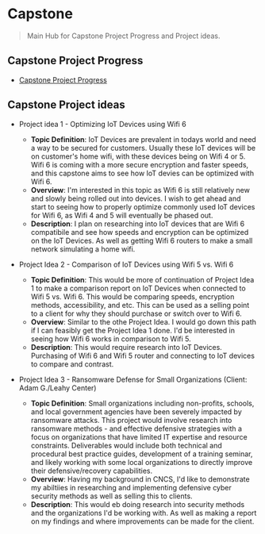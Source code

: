 # Capstone
> Main Hub for Capstone Project Progress and Project ideas.
## Capstone Project Progress
* [Capstone Project Progress](https://github.com/users/seabar24/projects/2)
## Capstone Project ideas
* Project idea 1 - Optimizing IoT Devices using Wifi 6
  * **Topic Definition**: IoT Devices are prevalent in todays world and need a way to be secured for customers. Usually these IoT devices will be on customer's home wifi, with these devices being on Wifi 4 or 5. Wifi 6 is coming with a more secure encryption and faster speeds, and this capstone aims to see how IoT devies can be optimized with Wifi 6.
  * **Overview**: I'm interested in this topic as Wifi 6 is still relatively new and slowly being rolled out into devices. I wish to get ahead and start to seeing how to properly optimize commonly used IoT devices for Wifi 6, as Wifi 4 and 5 will eventually be phased out. 
  * **Description**: I plan on researching into IoT devices that are Wifi 6 compatibile and see how speeds and encryption can be optimized on the IoT Devices. As well as getting Wifi 6 routers to make a small network simulating a home wifi. 

* Project Idea 2 - Comparison of IoT Devices using Wifi 5 vs. Wifi 6
  * **Topic Definition**: This would be more of continuation of Project Idea 1 to make a comparison report on IoT Devices when connected to Wifi 5 vs. Wifi 6. This would be comparing speeds, encryption methods, accessibility, and etc. This can be used as a selling point to a client for why they should purchase or switch over to Wifi 6.
  * **Overview**: Similar to the othe Project Idea. I would go down this path if I can feasibly get the Project Idea 1 done. I'd be interested in seeing how Wifi 6 works in comparison to Wifi 5.
  * **Description**: This would require research into IoT Devices. Purchasing of Wifi 6 and Wifi 5 router and connecting to IoT devices to compare and contrast. 

* Project Idea 3 - Ransomware Defense for Small Organizations (Client: Adam G./Leahy Center)
  * **Topic Definition**: Small organizations including non-profits, schools, and local government agencies have been severely impacted by ransomware attacks.  This project would involve research into ransomware methods - and effective defensive strategies with a focus on organizations that have limited IT expertise and resource constraints.  Deliverables would include both technical and procedural best practice guides, development of a training seminar, and likely working with some local organizations to directly improve their defensive/recovery capabilities.
  * **Overview**: Having my background in CNCS, I'd like to demonstrate my abiltiies in researching and implementing defensive cyber security methods as well as selling this to clients.
  * **Description**: This would eb doing research into security methods and the organizations I'd be working with. As well as making a report on my findings and where improvements can be made for the client.
